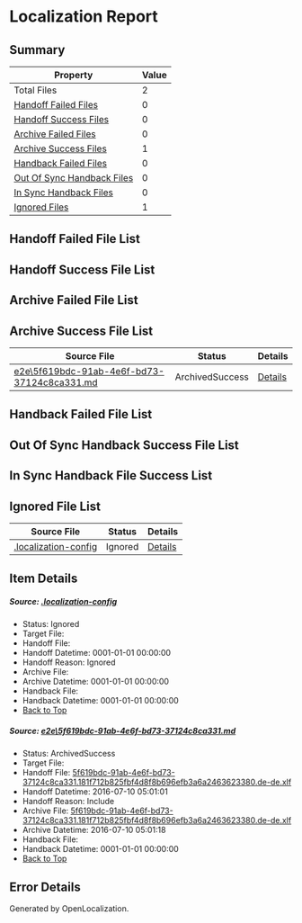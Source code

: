 # <a name='report-top'></a> Localization Report

## Summary
 Property | Value 
 -------- | ----- 
 Total Files | 2
[ Handoff Failed Files ](#handoff-failed-list)| 0
[ Handoff Success Files ](#handoff-success-list)| 0
[ Archive Failed Files ](#archive-failed-list)| 0
[ Archive Success Files ](#archive-success-list)| 1
[ Handback Failed Files ](#handback-failed-list)| 0
[ Out Of Sync Handback Files ](#outofsync-handback-success-list)| 0
[ In Sync Handback Files ](#insync-handback-success-list)| 0
[ Ignored Files ](#ignored-list)| 1

## <a name='handoff-failed-list'></a> Handoff Failed File List

## <a name='handoff-success-list'></a> Handoff Success File List

## <a name='archive-failed-list'></a> Archive Failed File List

## <a name='archive-success-list'></a> Archive Success File List
 Source File | Status | Details 
 ----------- | ------ | ------- 
 [e2e\5f619bdc-91ab-4e6f-bd73-37124c8ca331.md](https://github.com/OpenLocalizationTestOrg/oltest/blob/8fe0fafc39088916d17e30404ca25236f0a7e996/e2e/5f619bdc-91ab-4e6f-bd73-37124c8ca331.md) | ArchivedSuccess | [Details](#c6ab060abad14fedcbcf11f91b9fe039de89034f1)

## <a name='handback-failed-list'></a> Handback Failed File List

## <a name='outofsync-handback-success-list'></a> Out Of Sync Handback Success File List

## <a name='insync-handback-success-list'></a> In Sync Handback File Success List

## <a name='ignored-list'></a> Ignored File List
 Source File | Status | Details 
 ----------- | ------ | ------- 
 [.localization-config](https://github.com/OpenLocalizationTestOrg/oltest/blob/8fe0fafc39088916d17e30404ca25236f0a7e996/.localization-config) | Ignored | [Details](#3d4f252ac210baf56311d7e97dcc2db10974dbd20)

## Item Details
##### <a name='3d4f252ac210baf56311d7e97dcc2db10974dbd20'></a> Source: [.localization-config](https://github.com/OpenLocalizationTestOrg/oltest/blob/8fe0fafc39088916d17e30404ca25236f0a7e996/.localization-config)
* Status: Ignored
* Target File: 
* Handoff File: 
* Handoff Datetime: 0001-01-01 00:00:00
* Handoff Reason: Ignored
* Archive File: 
* Archive Datetime: 0001-01-01 00:00:00
* Handback File: 
* Handback Datetime: 0001-01-01 00:00:00
* [Back to Top](#report-top)

##### <a name='c6ab060abad14fedcbcf11f91b9fe039de89034f1'></a> Source: [e2e\5f619bdc-91ab-4e6f-bd73-37124c8ca331.md](https://github.com/OpenLocalizationTestOrg/oltest/blob/8fe0fafc39088916d17e30404ca25236f0a7e996/e2e/5f619bdc-91ab-4e6f-bd73-37124c8ca331.md)
* Status: ArchivedSuccess
* Target File: 
* Handoff File: [5f619bdc-91ab-4e6f-bd73-37124c8ca331.181f712b825fbf4d8f8b696efb3a6a2463623380.de-de.xlf](https://github.com/OpenLocalizationTestOrg/olhandoff-e2e/blob/49d5a45148b0531821fae9ae8fcc6572ea484535/ol-handoff/OpenLocalizationTestOrg/oltest-dede-fly/ci/ht/5f619bdc-91ab-4e6f-bd73-37124c8ca331.181f712b825fbf4d8f8b696efb3a6a2463623380.de-de.xlf)
* Handoff Datetime: 2016-07-10 05:01:01
* Handoff Reason: Include
* Archive File: [5f619bdc-91ab-4e6f-bd73-37124c8ca331.181f712b825fbf4d8f8b696efb3a6a2463623380.de-de.xlf](https://github.com/OpenLocalizationTestOrg/olhandoff-e2e/blob/f446193af9f2a5ce0e0fd92ff523f9cd23a9d8a9/ol-archive/OpenLocalizationTestOrg/oltest-dede-fly/ci/ht/5f619bdc-91ab-4e6f-bd73-37124c8ca331.181f712b825fbf4d8f8b696efb3a6a2463623380.de-de.xlf)
* Archive Datetime: 2016-07-10 05:01:18
* Handback File: 
* Handback Datetime: 0001-01-01 00:00:00
* [Back to Top](#report-top)


## Error Details

Generated by OpenLocalization.
